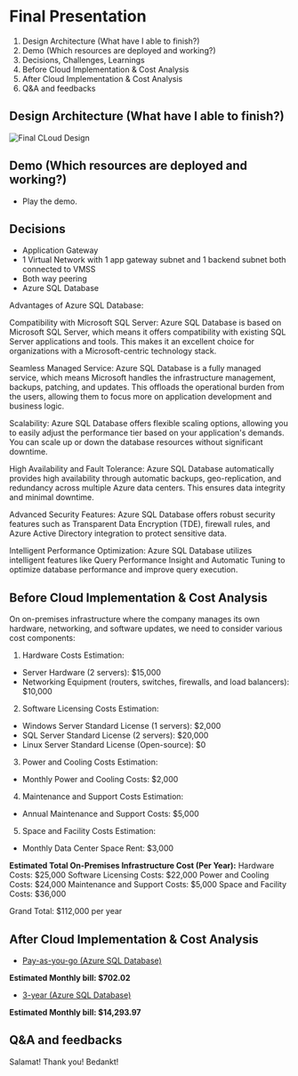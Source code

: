 # Final Presentation

1. Design Architecture (What have I able to finish?)
2. Demo (Which resources are deployed and working?)
3. Decisions, Challenges, Learnings
4. Before Cloud Implementation & Cost Analysis
5. After Cloud Implementation & Cost Analysis
6. Q&A and feedbacks


## Design Architecture (What have I able to finish?)

![Final CLoud Design](https://github.com/techgrounds/techgrounds-anj-dtmr/blob/main/000_cloud_project/v1.1/Documentation/06_diagram/final-cloud.drawio.png)

## Demo (Which resources are deployed and working?)

- Play the demo.

## Decisions

- Application Gateway
- 1 Virtual Network with 1 app gateway subnet and 1 backend subnet both connected to VMSS
- Both way peering
- Azure SQL Database

Advantages of Azure SQL Database:

Compatibility with Microsoft SQL Server: Azure SQL Database is based on Microsoft SQL Server, which means it offers compatibility with existing SQL Server applications and tools. This makes it an excellent choice for organizations with a Microsoft-centric technology stack.

Seamless Managed Service: Azure SQL Database is a fully managed service, which means Microsoft handles the infrastructure management, backups, patching, and updates. This offloads the operational burden from the users, allowing them to focus more on application development and business logic.

Scalability: Azure SQL Database offers flexible scaling options, allowing you to easily adjust the performance tier based on your application's demands. You can scale up or down the database resources without significant downtime.

High Availability and Fault Tolerance: Azure SQL Database automatically provides high availability through automatic backups, geo-replication, and redundancy across multiple Azure data centers. This ensures data integrity and minimal downtime.

Advanced Security Features: Azure SQL Database offers robust security features such as Transparent Data Encryption (TDE), firewall rules, and Azure Active Directory integration to protect sensitive data.

Intelligent Performance Optimization: Azure SQL Database utilizes intelligent features like Query Performance Insight and Automatic Tuning to optimize database performance and improve query execution.



## Before Cloud Implementation & Cost Analysis

On on-premises infrastructure where the company manages its own hardware, networking, and software updates, we need to consider various cost components:

1. Hardware Costs Estimation:

- Server Hardware (2 servers): $15,000
- Networking Equipment (routers, switches, firewalls, and load balancers): $10,000

2. Software Licensing Costs Estimation:

- Windows Server Standard License (1 servers): $2,000
- SQL Server Standard License (2 servers): $20,000
- Linux Server Standard License (Open-source): $0

3. Power and Cooling Costs Estimation:

- Monthly Power and Cooling Costs: $2,000

4. Maintenance and Support Costs Estimation:

- Annual Maintenance and Support Costs: $5,000

5. Space and Facility Costs Estimation:

- Monthly Data Center Space Rent: $3,000


**Estimated Total On-Premises Infrastructure Cost (Per Year):**
Hardware Costs: $25,000
Software Licensing Costs: $22,000
Power and Cooling Costs: $24,000
Maintenance and Support Costs: $5,000
Space and Facility Costs: $36,000

Grand Total: $112,000 per year

## After Cloud Implementation & Cost Analysis

- [Pay-as-you-go (Azure SQL Database)](https://github.com/techgrounds/techgrounds-anj-dtmr/blob/main/000_cloud_project/v1.1/Documentation/06_diagram/Cloud%20Cost%20Analysis%20-%20pay-as-you-go.pdf)

**Estimated Monthly bill: $702.02**

- [3-year (Azure SQL Database)](https://github.com/techgrounds/techgrounds-anj-dtmr/blob/main/000_cloud_project/v1.1/Documentation/06_diagram/Cloud%20Cost%20Analysis%20-%203-yr.pdf)

**Estimated Monthly bill: $14,293.97**


## Q&A and feedbacks

Salamat! Thank you! Bedankt!

